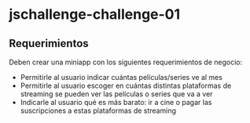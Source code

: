 # jschallenge-challenge-01

## Requerimientos
Deben crear una miniapp con los siguientes requerimientos de negocio:
- Permitirle al usuario indicar cuántas películas/series ve al mes
- Permitirle al usuario escoger en cuántas distintas plataformas de streaming se pueden ver las películas o series que va a ver
- Indicarle al usuario qué es más barato: ir a cine o pagar las suscripciones a estas plataformas de streaming
